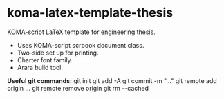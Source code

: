 # koma-latex-template-thesis
KOMA-script LaTeX template for engineering thesis. 

* Uses KOMA-script scrbook document class.
* Two-side set up for printing.
* Charter font family.
* Arara build tool.

**Useful git commands:**
git init
git add -A
git commit -m "..."
git remote add origin ...
git remote remove origin
git rm --cached <file>

